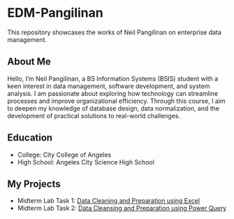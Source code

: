 # EDM-Pangilinan
This repository showcases the works of Neil Pangilinan on enterprise data management.
## About Me
Hello, I’m Neil Pangilinan, a BS Information Systems (BSIS) student with a keen interest in data management, software development, and system analysis. I am passionate about exploring how technology can streamline processes and improve organizational efficiency. Through this course, I aim to deepen my knowledge of database design, data normalization, and the development of practical solutions to real-world challenges.
## Education
- College: City College of Angeles
- High School: Angeles City Science High School
## My Projects
- Midterm Lab Task 1: [Data Cleaning and Preparation using Excel](https://github.com/npangilinan-CCA/EDM-Pangilinan/blob/main/Midterm%20Lab%20Task%201/Process.md)
- Midterm Lab Task 2: [Data Cleansing and Preparation using Power Query](Midterm%20Lab%20Task%202/process.md)

